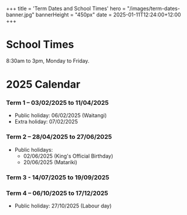 +++
title = 'Term Dates and School Times'
hero = "/images/term-dates-banner.jpg"
bannerHeight = "450px"
date = 2025-01-11T12:24:00+12:00
+++

# School Times

8:30am to 3pm, Monday to Friday.

# 2025 Calendar

### Term 1 – 03/02/2025 to 11/04/2025

- Public holiday: 06/02/2025 (Waitangi)
- Extra holiday: 07/02/2025

### Term 2 – 28/04/2025 to 27/06/2025

- Public holidays:
  - 02/06/2025 (King's Official Birthday)
  - 20/06/2025 (Matariki)

### Term 3 - 14/07/2025 to 19/09/2025

### Term 4 – 06/10/2025 to 17/12/2025

- Public holiday: 27/10/2025 (Labour day)
